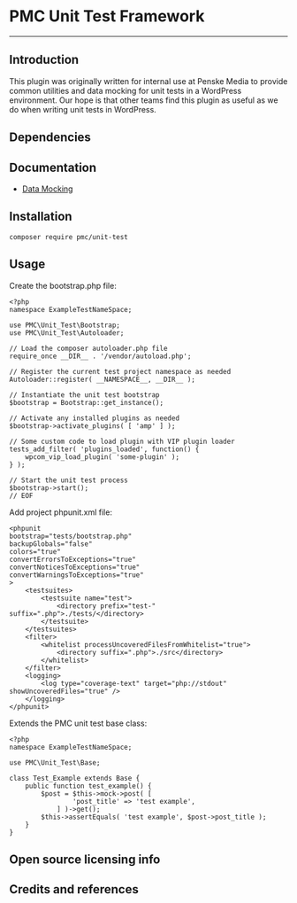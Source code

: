 # PMC Unit Test Framework

---

## Introduction

This plugin was originally written for internal use at Penske Media to provide common utilities and data mocking for unit tests in a WordPress environment. Our hope is that other teams find this plugin as useful as we do when writing unit tests in WordPress.

## Dependencies

## Documentation

- [Data Mocking](docs/data-mocking.md)

## Installation

	composer require pmc/unit-test

## Usage

Create the bootstrap.php file:

	<?php
	namespace ExampleTestNameSpace; 
	
	use PMC\Unit_Test\Bootstrap;
	use PMC\Unit_Test\Autoloader;
	
	// Load the composer autoloader.php file
	require_once __DIR__ . '/vendor/autoload.php';
	
	// Register the current test project namespace as needed 
	Autoloader::register( __NAMESPACE__, __DIR__ );
	
	// Instantiate the unit test bootstrap
	$bootstrap = Bootstrap::get_instance();

	// Activate any installed plugins as needed
	$bootstrap->activate_plugins( [ 'amp' ] );

	// Some custom code to load plugin with VIP plugin loader
	tests_add_filter( 'plugins_loaded', function() {
		wpcom_vip_load_plugin( 'some-plugin' );
	} );
	
	// Start the unit test process
	$bootstrap->start();
	// EOF

Add project phpunit.xml file:

	<phpunit
	bootstrap="tests/bootstrap.php"
	backupGlobals="false"
	colors="true"
	convertErrorsToExceptions="true"
	convertNoticesToExceptions="true"
	convertWarningsToExceptions="true"
	>
		<testsuites>
			<testsuite name="test">
				<directory prefix="test-" suffix=".php">./tests/</directory>
			</testsuite>
		</testsuites>
		<filter>
			<whitelist processUncoveredFilesFromWhitelist="true">
				<directory suffix=".php">./src</directory>
			</whitelist>
		</filter>
		<logging>
			<log type="coverage-text" target="php://stdout" showUncoveredFiles="true" />
		</logging>
	</phpunit>


Extends the PMC unit test base class:

	<?php
	namespace ExampleTestNameSpace;
	
	use PMC\Unit_Test\Base;
	
	class Test_Example extends Base {
		public function test_example() {
			$post = $this->mock->post( [
					'post_title' => 'test example',
				] )->get();
			$this->assertEquals( 'test example', $post->post_title );
		}
	}

## Open source licensing info

## Credits and references

